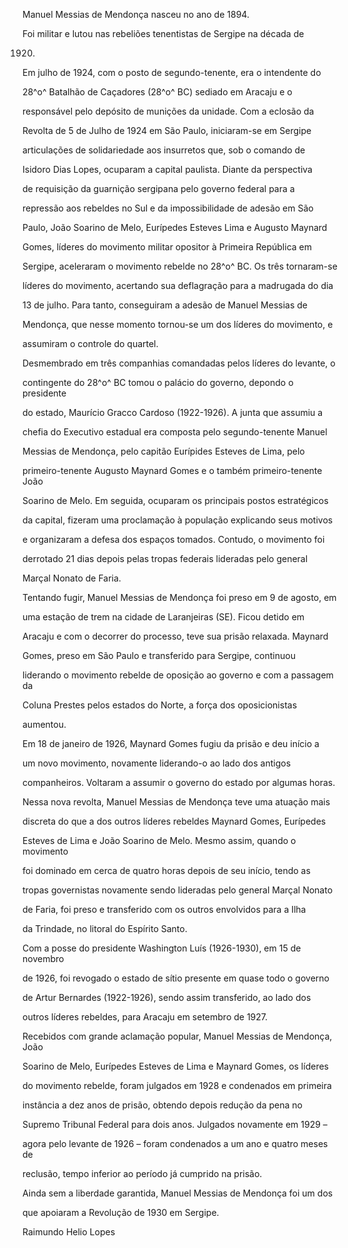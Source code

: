

Manuel Messias de Mendonça nasceu no ano de 1894.



Foi militar e lutou nas rebeliões tenentistas de Sergipe na década de

1920.



Em julho de 1924, com o posto de segundo-tenente, era o intendente do

28^o^ Batalhão de Caçadores (28^o^ BC) sediado em Aracaju e o

responsável pelo depósito de munições da unidade. Com a eclosão da

Revolta de 5 de Julho de 1924 em São Paulo, iniciaram-se em Sergipe

articulações de solidariedade aos insurretos que, sob o comando de

Isidoro Dias Lopes, ocuparam a capital paulista. Diante da perspectiva

de requisição da guarnição sergipana pelo governo federal para a

repressão aos rebeldes no Sul e da impossibilidade de adesão em São

Paulo, João Soarino de Melo, Eurípedes Esteves Lima e Augusto Maynard

Gomes, líderes do movimento militar opositor à Primeira República em

Sergipe, aceleraram o movimento rebelde no 28^o^ BC. Os três tornaram-se

líderes do movimento, acertando sua deflagração para a madrugada do dia

13 de julho. Para tanto, conseguiram a adesão de Manuel Messias de

Mendonça, que nesse momento tornou-se um dos líderes do movimento, e

assumiram o controle do quartel.



Desmembrado em três companhias comandadas pelos líderes do levante, o

contingente do 28^o^ BC tomou o palácio do governo, depondo o presidente

do estado, Maurício Gracco Cardoso (1922-1926). A junta que assumiu a

chefia do Executivo estadual era composta pelo segundo-tenente Manuel

Messias de Mendonça, pelo capitão Eurípides Esteves de Lima, pelo

primeiro-tenente Augusto Maynard Gomes e o também primeiro-tenente João

Soarino de Melo. Em seguida, ocuparam os principais postos estratégicos

da capital, fizeram uma proclamação à população explicando seus motivos

e organizaram a defesa dos espaços tomados. Contudo, o movimento foi

derrotado 21 dias depois pelas tropas federais lideradas pelo general

Marçal Nonato de Faria.



Tentando fugir, Manuel Messias de Mendonça foi preso em 9 de agosto, em

uma estação de trem na cidade de Laranjeiras (SE). Ficou detido em

Aracaju e com o decorrer do processo, teve sua prisão relaxada. Maynard

Gomes, preso em São Paulo e transferido para Sergipe, continuou

liderando o movimento rebelde de oposição ao governo e com a passagem da

Coluna Prestes pelos estados do Norte, a força dos oposicionistas

aumentou.



Em 18 de janeiro de 1926, Maynard Gomes fugiu da prisão e deu início a

um novo movimento, novamente liderando-o ao lado dos antigos

companheiros. Voltaram a assumir o governo do estado por algumas horas.

Nessa nova revolta, Manuel Messias de Mendonça teve uma atuação mais

discreta do que a dos outros líderes rebeldes Maynard Gomes, Eurípedes

Esteves de Lima e João Soarino de Melo. Mesmo assim, quando o movimento

foi dominado em cerca de quatro horas depois de seu início, tendo as

tropas governistas novamente sendo lideradas pelo general Marçal Nonato

de Faria, foi preso e transferido com os outros envolvidos para a Ilha

da Trindade, no litoral do Espírito Santo.



Com a posse do presidente Washington Luís (1926-1930), em 15 de novembro

de 1926, foi revogado o estado de sítio presente em quase todo o governo

de Artur Bernardes (1922-1926), sendo assim transferido, ao lado dos

outros líderes rebeldes, para Aracaju em setembro de 1927.



Recebidos com grande aclamação popular, Manuel Messias de Mendonça, João

Soarino de Melo, Eurípedes Esteves de Lima e Maynard Gomes, os líderes

do movimento rebelde, foram julgados em 1928 e condenados em primeira

instância a dez anos de prisão, obtendo depois redução da pena no

Supremo Tribunal Federal para dois anos. Julgados novamente em 1929 –

agora pelo levante de 1926 – foram condenados a um ano e quatro meses de

reclusão, tempo inferior ao período já cumprido na prisão.



Ainda sem a liberdade garantida, Manuel Messias de Mendonça foi um dos

que apoiaram a Revolução de 1930 em Sergipe.



Raimundo Helio Lopes



